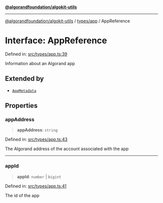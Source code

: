[**@algorandfoundation/algokit-utils**](../../../README.md)

***

[@algorandfoundation/algokit-utils](../../../README.md) / [types/app](../README.md) / AppReference

# Interface: AppReference

Defined in: [src/types/app.ts:39](https://github.com/algorandfoundation/algokit-utils-ts/blob/main/src/types/app.ts#L39)

Information about an Algorand app

## Extended by

- [`AppMetadata`](AppMetadata.md)

## Properties

### appAddress

> **appAddress**: `string`

Defined in: [src/types/app.ts:43](https://github.com/algorandfoundation/algokit-utils-ts/blob/main/src/types/app.ts#L43)

The Algorand address of the account associated with the app

***

### appId

> **appId**: `number` \| `bigint`

Defined in: [src/types/app.ts:41](https://github.com/algorandfoundation/algokit-utils-ts/blob/main/src/types/app.ts#L41)

The id of the app
